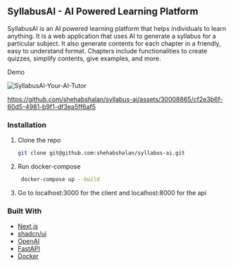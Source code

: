 ## SyllabusAI - AI Powered Learning Platform

SyllabusAI is an AI powered learning platform that helps individuals to learn anything. It is a web application that uses AI to generate a syllabus for a particular subject. It also generate contents for each chapter in a friendly, easy to understand format. Chapters include functionalities to create quizzes, simplify contents, give examples, and more.

Demo

![SyllabusAI-Your-AI-Tutor](https://github.com/shehabshalan/syllabus-ai/assets/30008865/d88f6a7c-24e2-4d3f-88f5-d791475e9dc2)

https://github.com/shehabshalan/syllabus-ai/assets/30008865/cf2e3b6f-60d5-4981-b9f1-df3ea5ff6af5

### Installation

1. Clone the repo
   ```sh
   git clone git@github.com:shehabshalan/syllabus-ai.git
   ```
2. Run docker-compose
   ```sh
    docker-compose up --build
   ```
3. Go to localhost:3000 for the client and localhost:8000 for the api

### Built With

- [Next.js](https://nextjs.org/)
- [shadcn/ui](https://ui.shadcn.com/)
- [OpenAI](https://openai.com/)
- [FastAPI](https://fastapi.tiangolo.com/)
- [Docker](https://www.docker.com/)
